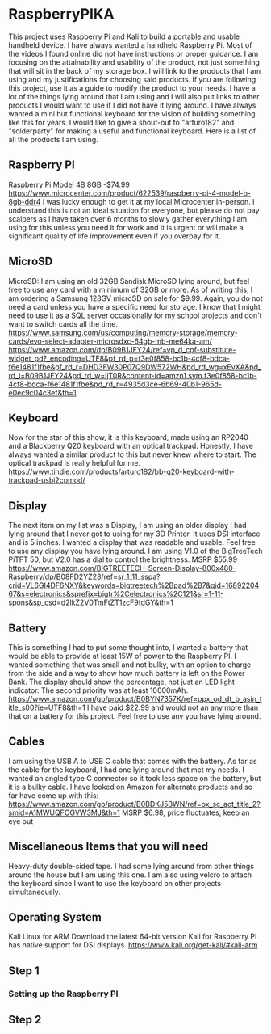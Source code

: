 # RaspberryPIKA
This project uses Raspberry Pi and Kali to build a portable and usable handheld device.
I have always wanted a handheld Raspberry Pi. Most of the videos I found online did not have instructions or proper guidance.
I am focusing on the attainability and usability of the product, not just something that will sit in the back of my storage box.
I will link to the products that I am using and my justifications for choosing said products. 
If you are following this project, use it as a guide to modify the product to your needs.
I have a lot of the things lying around that I am using and I will also put links to other products I would want to use if I did not have it lying around.
I have always wanted a mini but functional keyboard for the vision of building something like this for years. I would like to give a shout-out to "arturo182" and "solderparty" for making a useful and functional keyboard.
Here is a list of all the products I am using.
## Raspberry PI
Raspberry Pi Model 4B 8GB -$74.99
https://www.microcenter.com/product/622539/raspberry-pi-4-model-b-8gb-ddr4
I was lucky enough to get it at my local Microcenter in-person. I understand this is not an ideal situation for everyone, but please do not pay scalpers as I have taken over 6 months to slowly gather everything I am using for this unless you need it for work and it is urgent or will make a significant quality of life improvement even if you overpay for it.
## MicroSD
MicroSD: I am using an old 32GB Sandisk MicroSD lying around, but feel free to use any card with a minimum of 32GB or more. As of writing this, I am ordering a Samsung 128GV microSD on sale for $9.99. Again, you do not need a card unless you have a specific need for storage. I know that I might need to use it as a SQL server occasionally for my school projects and don't want to switch cards all the time.
https://www.samsung.com/us/computing/memory-storage/memory-cards/evo-select-adapter-microsdxc-64gb-mb-me64ka-am/
https://www.amazon.com/dp/B09B1JFY24/ref=vp_d_cpf-substitute-widget_pd?_encoding=UTF8&pf_rd_p=f3e0f858-bc1b-4cf8-bdca-f6e1481f1fbe&pf_rd_r=DHD3FW30P07Q9DW572WH&pd_rd_wg=xEvXA&pd_rd_i=B09B1JFY24&pd_rd_w=ljT0R&content-id=amzn1.sym.f3e0f858-bc1b-4cf8-bdca-f6e1481f1fbe&pd_rd_r=4935d3ce-6b69-40b1-965d-e0ec9c04c3ef&th=1
## Keyboard
Now for the star of this show, it is this keyboard, made using an RP2040 and a Blackberry Q20 keyboard with an optical trackpad.
Honestly, I have always wanted a similar product to this but never knew where to start.
The optical trackpad is really helpful for me.
https://www.tindie.com/products/arturo182/bb-q20-keyboard-with-trackpad-usbi2cpmod/
## Display
The next item on my list was a Display, I am using an older display I had lying around that I never got to using for my 3D Printer. It uses DSI interface and is 5 inches. I wanted a display that was readable and usable. Feel free to use any display you have lying around. 
I am using V1.0 of the BigTreeTech PiTFT 50, but V2.0 has a dial to control the brightness. MSRP $55.99
https://www.amazon.com/BIGTREETECH-Screen-Display-800x480-Raspberry/dp/B08FD2YZ23/ref=sr_1_11_sspa?crid=VL6GI4DF6NXY&keywords=bigtreetech%2Bpad%2B7&qid=1689220467&s=electronics&sprefix=bigtr%2Celectronics%2C121&sr=1-11-spons&sp_csd=d2lkZ2V0TmFtZT1zcF9tdGY&th=1
## Battery
This is something I had to put some thought into, I wanted a battery that would be able to provide at least 15W of power to the Raspberry PI.
I wanted something that was small and not bulky, with an option to charge from the side and a way to show how much battery is left on the Power Bank.
The display should show the percentage, not just an LED light indicator.
The second priority was at least 10000mAh.
https://www.amazon.com/gp/product/B0BYN7357K/ref=ppx_od_dt_b_asin_title_s00?ie=UTF8&th=1
I have paid $22.99 and would not an any more than that on a battery for this project.
Feel free to use any you have lying around.
## Cables
I am using the USB A to USB C cable that comes with the battery. As far as the cable for the keyboard, I had one lying around that met my needs.
I wanted an angled type C connector so it took less space on the battery, but it is a bulky cable. I have looked on Amazon for alternate products and so far have come up with this:
https://www.amazon.com/gp/product/B0BDKJ5BWN/ref=ox_sc_act_title_2?smid=A1MWUQFOGVW3MJ&th=1
MSRP $6.98, price fluctuates, keep an eye out
## Miscellaneous Items that you will need
Heavy-duty double-sided tape. I had some lying around from other things around the house but I am using this one.
I am also using velcro to attach the keyboard since I want to use the keyboard on other projects simultaneously.

## Operating System
Kali Linux for ARM
Download the latest 64-bit version
Kali for Raspberry PI has native support for DSI displays.
https://www.kali.org/get-kali/#kali-arm

## Step 1
### Setting up the Raspberry PI
## Step 2 

